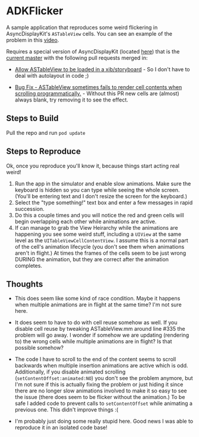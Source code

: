 # ADKFlicker #


A sample application that reproduces some weird flickering in AsyncDisplayKit's `ASTableView` cells. You can see an example of the problem in this [video](ADKFlicker-demo.mp4).

Requires a special version of AsyncDisplayKit (located [here](https://github.com/eanagel/AsyncDisplayKit/tree/ADKFlicker)) that is the [current master](https://github.com/facebook/AsyncDisplayKit/tree/f248dbddd1eb3de559b2ec3b9397d2f218ffe6af) with the following pull requests merged in:

 - [Allow ASTableView to be loaded in a xib/storyboard](https://github.com/facebook/AsyncDisplayKit/pull/443) - So I don't have to deal with autolayout in code ;)

 - [Bug Fix - ASTableView sometimes fails to render cell contents when scrolling programmatically.](https://github.com/facebook/AsyncDisplayKit/pull/430) - Without this PR new cells are (almost) always blank, try removing it to see the effect.
 

## Steps to Build ##

Pull the repo and run `pod update`


## Steps to Reproduce ##

Ok, once you reproduce you'll know it, because things start acting real weird!

1. Run the app in the simulator and enable slow animations. Make sure the keyboard is hidden so you can type while seeing the whole screen. (You'll be entering text and I don't resize the screen for the keyboard.)
2. Select the "type something!" text box and enter a few messages in rapid succession.
3. Do this a couple times and you will notice the red and green cells will begin overlapping each other while animations are active.
4. If can manage to grab the View Heirarchy while the animations are happening you see some weird stuff, including a `UIView` at the same level as the `UITableViewCellContentView`. I assume this is a normal part of the cell's animation lifecycle (you don't see them when animations aren't in flight.) At times the frames of the cells seem to be just wrong DURING the animation, but they are correct after the animation completes.

## Thoughts ##

 - This does seem like some kind of race condition. Maybe it happens when multiple animations are in flight at the same time? I'm not sure here.
 
 - It does seem to have to do with cell reuse somehow as well. If you disable cell reuse by tweaking ASTableView.mm around line #335 the problem will go away. I wonder if somehow we are updating (rendering to) the wrong cells while multiple animations are in flight? Is that possible somehow?

 - The code I have to scroll to the end of the content seems to scroll backwards when multiple insertion animations are active which is odd. Additionally, if you disable animated scrolling (`setContentOffset:animated:NO`) you don't see the problem anymore, but I'm not sure if this is actually fixing the problem or just hiding it since there are no longer slow animations involved to make it so easy to see the issue (there does seem to be flicker without the animation.) To be safe I added code to prevent calls to `setContentOffset` while animating a previous one. This didn't improve things :(
 
 - I'm probably just doing some really stupid here. Good news I was able to reproduce it in an isolated code base!
 

